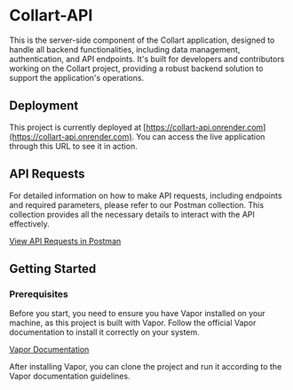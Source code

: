 # Collart-API

This is the server-side component of the Collart application, designed to handle all backend functionalities, including data management, authentication, and API endpoints. It's built for developers and contributors working on the Collart project, providing a robust backend solution to support the application's operations.

## Deployment

This project is currently deployed at [https://collart-api.onrender.com](https://collart-api.onrender.com). You can access the live application through this URL to see it in action.

## API Requests

For detailed information on how to make API requests, including endpoints and required parameters, please refer to our Postman collection. This collection provides all the necessary details to interact with the API effectively.

[View API Requests in Postman](https://gold-astronaut-386100.postman.co/workspace/New-Team-Workspace~9835fd2e-7f90-47ca-a43d-1b2fa54ee21a/collection/26612676-5dd04f8a-4cc1-43e4-a1d5-6324e44172fa?action=share&creator=26612676)

## Getting Started

### Prerequisites

Before you start, you need to ensure you have Vapor installed on your machine, as this project is built with Vapor. Follow the official Vapor documentation to install it correctly on your system. 

[Vapor Documentation](https://docs.vapor.codes/4.0/install/macos/)

After installing Vapor, you can clone the project and run it according to the Vapor documentation guidelines.
